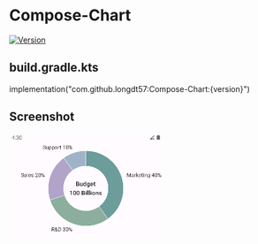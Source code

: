 # Compose-Chart

[![Version](https://jitpack.io/v/longdt57/Compose-Chart.svg)](https://github.com/longdt57/Compose-Chart/releases)

## build.gradle.kts

implementation("com.github.longdt57:Compose-Chart:{version}")

## Screenshot

<img src="screenshot/donut-chart.png" />